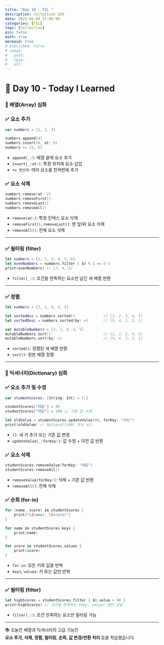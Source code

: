 ```yaml
---
title: "Day 10 - TIL "
description: Collection 심화
date: 2025-06-04 17:09:00
categories: [TIL]
tags: [Collection]
pin: false
math: true
mermaid: true
# published: false
# image:
#   path:
#   lqip: 
#   alt: 
---
```


# 📘 Day 10 - Today I Learned

### 📌 배열(Array) 심화

### ✅ 요소 추가

```swift
var numbers = [1, 2, 3]

numbers.append(4)
numbers.insert(0, at: 0)
numbers += [5, 6]
```

- `append(_:)`: 배열 끝에 요소 추가
- `insert(_:at:)`: 특정 위치에 요소 삽입
- `+= 연산자`: 여러 요소를 한꺼번에 추가


### ✅ 요소 삭제

```swift
numbers.remove(at: 2)
numbers.removeFirst()
numbers.removeLast()
numbers.removeAll()
```

- `remove(at:)`: 특정 인덱스 요소 삭제
- `removeFirst()`, `removeLast()`: 맨 앞/뒤 요소 삭제
- `removeAll()`: 전체 요소 삭제

---

### ✅ 필터링 (filter)

```swift
let numbers = [1, 2, 3, 4, 5, 6]
let evenNumbers = numbers.filter { $0 % 2 == 0 }
print(evenNumbers) // [2, 4, 6]
```

- `filter(_:)`: 조건을 만족하는 요소만 남긴 새 배열 반환

---

### ✅ 정렬

```swift
let numbers = [3, 1, 4, 2, 5]

let sortedAsc = numbers.sorted()             // [1, 2, 3, 4, 5]
let sortedDesc = numbers.sorted(by: >)       // [5, 4, 3, 2, 1]

var mutableNumbers = [3, 1, 4, 2, 5]
mutableNumbers.sort()                        // [1, 2, 3, 4, 5]
mutableNumbers.sort(by: >)                   // [5, 4, 3, 2, 1]
```

- `sorted()`: 정렬된 새 배열 반환
- `sort()`: 원본 배열 정렬

---

### 📌 딕셔너리(Dictionary) 심화

### ✅ 요소 추가 및 수정

```swift
var studentScores: [String: Int] = [:]

studentScores["태윤"] = 95
studentScores["태윤"] = 100 // 기존 값 수정

let oldValue = studentScores.updateValue(80, forKey: "이든")
print(oldValue) // Optional(100) 또는 nil
```

- `[]`: 새 키 추가 또는 기존 값 변경
- `updateValue(_:forKey:)`: 값 수정 + 이전 값 반환

### ✅ 요소 삭제

```swift
studentScores.removeValue(forKey: "태윤")
studentScores.removeAll()
```

- `removeValue(forKey:)`: 삭제 + 기존 값 반환
- `removeAll()`: 전체 삭제

### ✅ 순회 (for-in)

```swift
for (name, score) in studentScores {
    print("\(name): \(score)")
}

for name in studentScores.keys {
    print(name)
}

for score in studentScores.values {
    print(score)
}
```

- `for-in`: 모든 키와 값을 반복
- `keys`, `values`: 키 또는 값만 반복

---

### ✅ 필터링 (filter)

```swift
let highScores = studentScores.filter { $0.value > 90 }
print(highScores) // 조건을 만족하는 (key, value) 쌍만 남김
```

- `filter(_:)`: 조건 만족하는 요소만 필터링 가능

---

📚 오늘은 배열과 딕셔너리의 고급 기능인  
**요소 추가, 삭제, 정렬, 필터링, 순회, 값 변경/반환 처리** 등을 학습했습니다.
